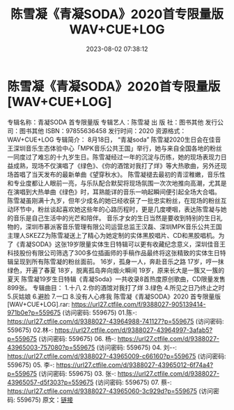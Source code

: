 ﻿---
title: 陈雪凝《青凝SODA》2020首专限量版WAV+CUE+LOG
date: 2023-08-02 07:38:12
categories: WAV车载音乐、镜像
tags: 华语中文
---
# 陈雪凝《青凝SODA》2020首专限量版[WAV+CUE+LOG]

专辑名称：青凝SODA 首专限量版
专辑艺人：陈雪凝
出 版 社：图书其他
发行公司：图书其他
ISBN：97855636458
发行时间：2020
资源格式：WAV+CUE+LOG
专辑简介：
8月18日， “青凝soda”
陈雪凝2020生日会在佳音王深圳音乐生态体验中心「MPK音乐公共王国」举行，她与来自全国各地的粉丝一同度过了难忘的十九岁生日。陈雪凝经过一年的沉淀与历练，她的现场表现力日益成熟，现场不仅演唱了《绿色》、《你的酒馆对我打了烊》等大热歌曲，另外还现场首唱了当天发布的最新单曲《望穿秋水》。
陈雪凝褪去最初的青涩稚嫩，音乐性和专业度都让人眼前一亮，与乐队配合默契将现场氛围一次次地推向高潮，尤其是在演唱到大热单曲《绿色》时，耳熟能详的音乐一响起瞬间便引起全场大合唱。
陈雪凝虽刚满十九岁，但年少成名的她已经收获了一批忠实粉丝，在现场的粉丝互动环节中，粉丝谈起喜欢她这些年的心路历程时，更是几度哽咽，表达陈雪凝与她的音乐是自己生活中的光芒和陪伴。
音乐才女的生日当然是要收到特别的生日礼物的，深圳市慕派客音乐管理有限公司运营总监王汉磊、深圳MPK音乐公共王国主理人SKEZZ为陈雪凝送上了精心为她定制的实体黑胶唱片、CD和黑胶唱机。为了《青凝SODA》这张19岁限量实体生日特辑可以更有收藏纪念意义，深圳佳音王科技股份有限公司筛选了300多位插画师的手稿作品最终将这张精致的实体生日特辑呈现到所有陈雪凝的粉丝面前。
16岁，孤身一人，奔赴音乐之路
17岁，哼一抹绿色，开遍了春夏
18岁，脱离孤岛奔向烟火瞬间
19岁，原来长大是一簇又一簇的夏天
陈雪凝19岁生日特辑《青凝Soda》一共收录8首热度原创歌曲，CD限量发售899张。
专辑曲目：
1.十八
2.你的酒馆对我打了烊
3.绿色
4.所见之日乃终止之时
5.灰姑娘
6.避脸
7.一口
8.没有人心疼我
陈雪凝《青凝SODA》2020 首专限量版 [WAV+CUE+LOG].rar: https://url27.ctfile.com/f/9388027-905139414-971b0e?p=559675
(访问密码: 559675)
01.陈-: https://url27.ctfile.com/d/9388027-43964988-741127?p=559675
(访问密码: 559675)
02.林-: https://url27.ctfile.com/d/9388027-43964997-3afab5?p=559675
(访问密码: 559675)
06. 杨-: https://url27.ctfile.com/d/9388027-43965003-757080?p=559675
(访问密码: 559675)
04. 刘--: https://url27.ctfile.com/d/9388027-43965009-c66160?p=559675
(访问密码: 559675)
05. 李-: https://url27.ctfile.com/d/9388027-43965012-6f74a4?p=559675
(访问密码: 559675)
03. 张-: https://url27.ctfile.com/d/9388027-43965057-d5f303?p=559675
(访问密码: 559675)
07. 蔡-: https://url27.ctfile.com/d/9388027-43965060-3c929d?p=559675
(访问密码: 559675)
原文：[链接](https://blog.sina.com.cn/s/blog_1647c7e76010312xj.html)